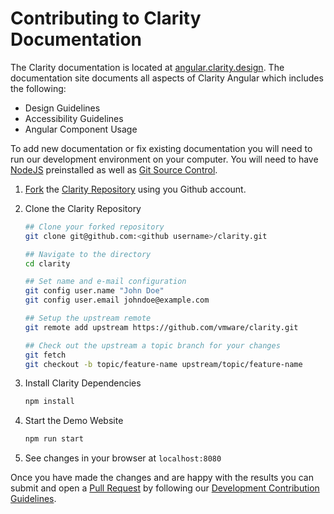 # Contributing to Clarity Documentation

The Clarity documentation is located at [angular.clarity.design](https://angular.clarity.design).
The documentation site documents all aspects of Clarity Angular which includes the following:

- Design Guidelines
- Accessibility Guidelines
- Angular Component Usage

To add new documentation or fix existing documentation you will need to run
our development environment on your computer. You will need to have
[NodeJS](https://nodejs.org) preinstalled as well as [Git Source Control](https://git-scm.com/).

1.  [Fork](https://help.github.com/en/github/getting-started-with-github/fork-a-repo)
    the [Clarity Repository](https://github.com/vmware/clarity) using you Github
    account.

2.  Clone the Clarity Repository

    ```bash
    ## Clone your forked repository
    git clone git@github.com:<github username>/clarity.git

    ## Navigate to the directory
    cd clarity

    ## Set name and e-mail configuration
    git config user.name "John Doe"
    git config user.email johndoe@example.com

    ## Setup the upstream remote
    git remote add upstream https://github.com/vmware/clarity.git

    ## Check out the upstream a topic branch for your changes
    git fetch
    git checkout -b topic/feature-name upstream/topic/feature-name
    ```

3.  Install Clarity Dependencies

    ```bash
    npm install
    ```

4.  Start the Demo Website

    ```bash
    npm run start
    ```

5.  See changes in your browser at `localhost:8080`

Once you have made the changes and are happy with the results you can submit and
open a [Pull Request](https://help.github.com/en/github/collaborating-with-issues-and-pull-requests/about-pull-requests)
by following our [Development Contribution Guidelines](/docs/CONTRIBUTING_DEVELOPMENT.md).
